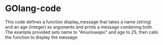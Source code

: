 ﻿# GOlang-code
 This code defines a function display_message that takes a name (string)
 and an age (integer) as arguments and prints a message combining both.
 The example provided sets name to "Anuoluwapo" and age to 25, 
 then calls the function to display the message.

